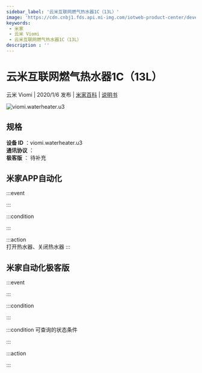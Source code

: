 ```yaml
---
sidebar_label: '云米互联网燃气热水器1C（13L）'
image: 'https://cdn.cnbj1.fds.api.mi-img.com/iotweb-product-center/developer_1574906816965D7Wue89K.png?GalaxyAccessKeyId=AKVGLQWBOVIRQ3XLEW&amp;Expires=9223372036854775807&amp;Signature=fMDfXlezpl0t6+JiLBz5naArqSQ='
keywords: 
 - 米家
 - 云米 Viomi
 - 云米互联网燃气热水器1C（13L）
description : ''
---
```

# 云米互联网燃气热水器1C（13L）

云米 Viomi | 2020/1/6 发布 | [米家百科](https://home.mi.com/webapp/content/baike/product/index.html?model=viomi.waterheater.u3) | [说明书](https://home.mi.com/views/introduction.html?model=viomi.waterheater.u3&region=cn)

![viomi.waterheater.u3](https://cdn.cnbj1.fds.api.mi-img.com/iotweb-product-center/developer_1574906816965D7Wue89K.png?GalaxyAccessKeyId=AKVGLQWBOVIRQ3XLEW&amp;Expires=9223372036854775807&amp;Signature=fMDfXlezpl0t6+JiLBz5naArqSQ=)

## 规格  
> 
**设备 ID** ：viomi.waterheater.u3  
**通讯协议** ：  
**极客版**  ： 待补充 


## 米家APP自动化  

:::event  

:::

:::condition  

:::

:::action   
打开热水器、关闭热水器
:::

## 米家自动化极客版  

:::event  

:::

:::condition  

:::

:::condition 可查询的状态条件  

:::

:::action  

:::

        
